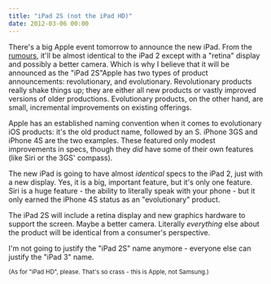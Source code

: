 ```yaml
---
title: "iPad 2S (not the iPad HD)"
date: 2012-03-06 00:00
---
```


There's a big Apple event tomorrow to announce the new iPad. From the [rumours](http://www.macrumors.com/2012/03/04/ipad-3-parts-put-together-on-video-ipad-2-smart-cover-still-works/), it'll be almost identical to the iPad 2 except with a "retina" display and possibly a better camera. Which is why I believe that it will be announced as the "iPad 2S"<!--more-->Apple has two types of product announcements: revolutionary, and evolutionary. Revolutionary products really shake things up; they are either all new products or vastly improved versions of older productions. Evolutionary products, on the other hand, are small, incremental improvements on existing offerings.

Apple has an established naming convention when it comes to evolutionary iOS products: it's the old product name, followed by an S. iPhone 3GS and iPhone 4S are the two examples. These featured only modest improvements in specs, though they _did_ have some of their own features (like Siri or the 3GS' compass).

The new iPad is going to have almost _identical_&nbsp;specs to the iPad 2, just with a new display. Yes, it is a big, important feature, but it's only one feature. Siri is a huge feature - the ability to literally speak with your phone - but it only earned the iPhone 4S status as an "evolutionary" product.

The iPad 2S will include a retina display and new graphics hardware to support the screen. Maybe a better camera. Literally _everything_&nbsp;else about the product will be identical from a consumer's perspective.

I'm not going to justify the "iPad 2S" name anymore - everyone else can justify the "iPad 3" name.

<small>(As for "iPad HD", please. That's so crass - this is Apple, not Samsung.)</small>

<!-- more -->
